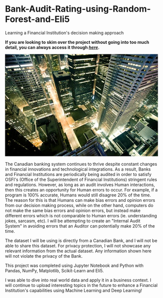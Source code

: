 # Bank-Audit-Rating-using-Random-Forest-and-Eli5
Learning a Financial Institution's decision making approach

**If you are looking to skim over the project without going into too much detail, you can always access it through [_here_](https://nbviewer.jupyter.org/github/mick-zhang/Bank-Audit-Rating-using-Random-Forest-and-Eli5/blob/master/Bank%20Audit%20Rating%20Github.ipynb?flush_cache=true).**

<img src="Image/Canadian%20Banks.png">

The Canadian banking system continues to thrive despite constant changes in financial innovations and technological integrations. As a result, Banks and Financial Institutions are periodically being audited in order to satisfy OSFI's (Office of the Superintendent of Financial Institutions) stringent rules and regulations. However, as long as an audit involves Human interactions, then this creates an opportunity for Human errors to occur. For example, if a program is 100% accurate, Humans would still disagree 20% of the time. The reason for this is that Humans can make bias errors and opinion errors from our decision making process, while on the other hand, computers do not make the same bias errors and opinion errors, but instead make different errors which is not comparable to Human errors (ie. understanding jokes, sarcasm, etc).
I will be attempting to create an "Internal Audit System" in avoiding errors that an Auditor can potentially make 20% of the time. 

The dataset I will be using is directly from a Canadian Bank, and I will not be able to share this dataset. For privacy protection, I will not showcase any relevant information from the actual dataset. Any information shown here will not violate the privacy of the Bank.

This project was completed using Jupyter Notebook and Python with Pandas, NumPy, Matplotlib, Scikit-Learn and Eli5.

I was able to dive into real world data and apply it in a business context. I will continue to upload interesting topics in the future to enhance a Financial Institution's capabilities using Machine Learning and Deep Learning!
